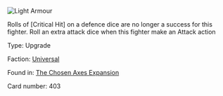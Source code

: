 
![Light Armour](https://warhammerunderworlds.com/wp-content/uploads/sites/6/2018/02/403_ENG.png)

Rolls of [Critical Hit] on a defence dice are no longer a success for this fighter. Roll an extra attack dice when this fighter make an Attack action

Type: Upgrade

Faction: [Universal](/factions/universal.md)

Found in: [The Chosen Axes Expansion](/locations/the-chosen-axes-expansion.md)

Card number: 403
